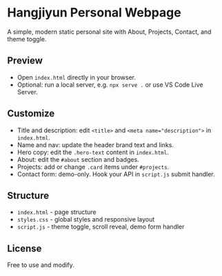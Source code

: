 # Hangjiyun Personal Webpage

A simple, modern static personal site with About, Projects, Contact, and theme toggle.

## Preview

- Open `index.html` directly in your browser.
- Optional: run a local server, e.g. `npx serve .` or use VS Code Live Server.

## Customize

- Title and description: edit `<title>` and `<meta name="description">` in `index.html`.
- Name and nav: update the header brand text and links.
- Hero copy: edit the `.hero-text` content in `index.html`.
- About: edit the `#about` section and badges.
- Projects: add or change `.card` items under `#projects`.
- Contact form: demo-only. Hook your API in `script.js` submit handler.

## Structure

- `index.html` - page structure
- `styles.css` - global styles and responsive layout
- `script.js` - theme toggle, scroll reveal, demo form handler

## License

Free to use and modify.
